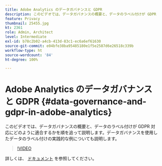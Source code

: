 ```yaml
---
title: Adobe Analytics のデータガバナンスと GDPR
description: このビデオでは、データガバナンスの概要と、データのラベル付けが GDPR 対応にどのように適合するかを順を追って説明します。データガバナンスを使用したデータのラベル付けの実践的な例についても説明します。
feature: Privacy
thumbnail: 25455.jpg
kt: 2361
role: Admin, Architect
level: Intermediate
exl-id: b78c2b02-a4cb-413d-83c1-ec6a6ef61630
source-git-commit: e04bfe38ba95485180e1f5e2587d6e26518c339b
workflow-type: ht
source-wordcount: '84'
ht-degree: 100%

---
```


# Adobe Analytics のデータガバナンスと GDPR {#data-governance-and-gdpr-in-adobe-analytics}

このビデオでは、データガバナンスの概要と、データのラベル付けが GDPR 対応にどのように適合するかを順を追って説明します。データガバナンスを使用したデータのラベル付けの実践的な例についても説明します。

>[!VIDEO](https://video.tv.adobe.com/v/25455/?quality=12)

詳しくは、 [ドキュメント](https://experienceleague.adobe.com/docs/analytics/admin/data-governance/an-gdpr-overview.html?lang=ja) を参照してください。
